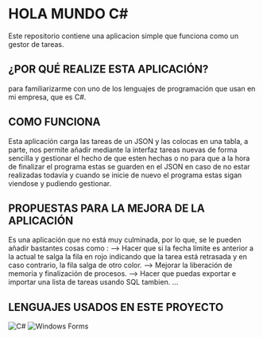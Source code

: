 # HOLA MUNDO C#
Este repositorio contiene una aplicacion simple que funciona como un gestor de tareas.

## ¿POR QUÉ REALIZE ESTA APLICACIÓN?
para familiarizarme con uno de los lenguajes de programación que usan en mi empresa, que es C#. 

## COMO FUNCIONA
Esta aplicación carga las tareas de un JSON y las colocas en una tabla, a parte, nos permite añadir mediante la interfaz tareas nuevas de forma sencilla y gestionar el hecho de que esten hechas o no 
para que a la hora de finalizar el programa estas se guarden en el JSON en caso de no estar realizadas todavía y cuando se inicie de nuevo el programa estas sigan viendose y pudiendo gestionar. 

## PROPUESTAS PARA LA MEJORA DE LA APLICACIÓN
Es una aplicación que no está muy culminada, por lo que, se le pueden añadir bastantes cosas como :
--> Hacer que si la fecha límite es anterior a la actual te salga la fila en rojo indicando que la tarea está retrasada y en caso contrario, la fila salga de otro color.
--> Mejorar la liberación de memoria y finalización de procesos.
--> Hacer que puedas exportar e importar una lista de tareas usando SQL tambien.
...

## LENGUAJES USADOS EN ESTE PROYECTO
![C#](https://img.shields.io/badge/C%23?logo=csharp)
![Windows Forms](https://img.shields.io/badge/WinForms-UI-blue?logo=windows)
